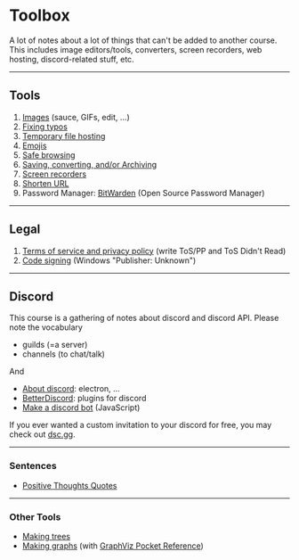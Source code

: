 # Toolbox

A lot of notes about a lot of things that can't be added to another course. This includes image editors/tools, converters, screen recorders, web hosting, discord-related stuff, etc.

<hr class="sr">

## Tools

1. [Images](images/index.md) (sauce, GIFs, edit, ...)
2. [Fixing typos](writting/index.md)
3. [Temporary file hosting](website/hosting.md)
4. [Emojis](desktop/emojis.md)
5. [Safe browsing](website/safe.md)
6. [Saving, converting, and/or Archiving](website/archive.md)
7. [Screen recorders](desktop/record.md)
8. [Shorten URL](website/short-url.md)
9. Password Manager: [BitWarden](https://bitwarden.com/) (Open Source Password Manager)

<hr class="sl">

## Legal

1. [Terms of service and privacy policy](tos/index.md) (write ToS/PP and ToS Didn't Read)
2. [Code signing](codesigning/index.md) (Windows "Publisher: Unknown")

<hr class="sr">

## Discord

This course is a gathering of notes about discord and discord API. Please note the vocabulary

* guilds (=a server)
* channels (to chat/talk)

And 

* [About discord](discord/about.md): electron, ...
* [BetterDiscord](discord/bd.md): plugins for discord
* [Make a discord bot](discord/bot-js.md) (JavaScript)

If you ever wanted a custom invitation to your discord for free, you may check out [dsc.gg](https://dsc.gg/).

<hr class="sl">

### Sentences

* [Positive Thoughts Quotes](https://www.positivethoughtsquote.com/)

<hr class="sr">

### Other Tools

* [Making trees](https://ironcreek.net/syntaxtree/)
* [Making graphs](http://webgraphviz.com/) (with [GraphViz Pocket Reference](https://graphs.grevian.org/example))